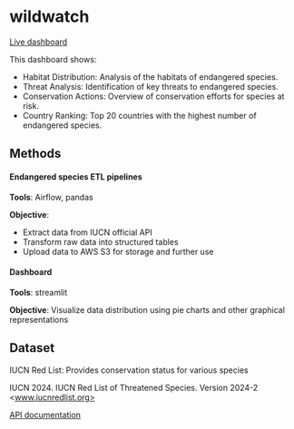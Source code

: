 # wildwatch

[Live dashboard](https://wildwatch.streamlit.app/)

This dashboard shows:
- Habitat Distribution: Analysis of the habitats of endangered species.
- Threat Analysis: Identification of key threats to endangered species.
- Conservation Actions: Overview of conservation efforts for species at risk.
- Country Ranking: Top 20 countries with the highest number of endangered species.

## Methods

#### Endangered species ETL pipelines

**Tools**: Airflow, pandas

**Objective**: 
- Extract data from IUCN official API
- Transform raw data into structured tables
- Upload data to AWS S3 for storage and further use

#### Dashboard

**Tools**: streamlit

**Objective**: Visualize data distribution using pie charts and other graphical representations

## Dataset

IUCN Red List: Provides conservation status for various species

IUCN 2024. IUCN Red List of Threatened Species. Version 2024-2 <www.iucnredlist.org>

[API documentation](https://api.iucnredlist.org/api-docs/index.html)
